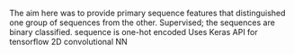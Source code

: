 

The aim here was to provide primary sequence features that distinguished one group of sequences from the other. 
Supervised; the sequences are binary classified.
sequence is one-hot encoded
Uses Keras API for tensorflow
2D convolutional NN


